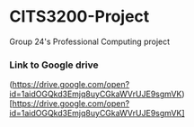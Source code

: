 # CITS3200-Project
Group 24's Professional Computing project
### Link to Google drive
(https://drive.google.com/open?id=1aidOGQkd3Emjq8uyCGkaWVrUJE9sgmVK)[https://drive.google.com/open?id=1aidOGQkd3Emjq8uyCGkaWVrUJE9sgmVK]
